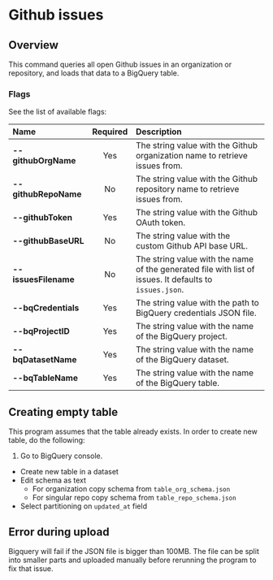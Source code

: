 # Github issues


## Overview
This command queries all open Github issues in an organization or repository, and loads that data to a BigQuery table.
### Flags

See the list of available flags:

| Name                             | Required | Description                                                                                          |
| :-----------------------------   | :------: | :--------------------------------------------------------------------------------------------------- |
| **--githubOrgName**              |   Yes    | The string value with the Github organization name to retrieve issues from.
| **--githubRepoName**             |    No    | The string value with the Github repository name to retrieve issues from.
| **--githubToken**                |   Yes    | The string value with the Github OAuth token.
| **--githubBaseURL**              |    No    | The string value with the custom Github API base URL.
| **--issuesFilename**             |    No    | The string value with the name of the generated file with list of issues. It defaults to `issues.json`.
| **--bqCredentials**              |   Yes    | The string value with the path to BigQuery credentials JSON file.
| **--bqProjectID**                |   Yes    | The string value with the name of the BigQuery project.
| **--bqDatasetName**              |   Yes    | The string value with the name of the BigQuery dataset.
| **--bqTableName**                |   Yes    | The string value with the name of the BigQuery table.

## Creating empty table
This program assumes that the table already exists. In order to create new table, do the following:

1. Go to BigQuery console.
* Create new table in a dataset
* Edit schema as text
  * For organization copy schema from `table_org_schema.json`
  * For singular repo copy schema from `table_repo_schema.json`
* Select partitioning on `updated_at` field

## Error during upload
Bigquery will fail if the JSON file is bigger than 100MB. The file can be split into smaller parts and uploaded manually before rerunning the program to fix that issue.
